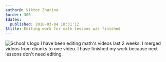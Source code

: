 ```yaml
---
author@: Viktor Zharina
$order: 300
$dates:
  published: 2018-03-04 10:31:12
$title: Editing work for math lessons was finished
---
```

<img src="https://rm-content.s3-accelerate.amazonaws.com/587cccdd54b5923c25005ee1/832831/upload-4a6a7240-cba2-11e7-b4f1-b757e3965c9d.jpg" alt="School's logo"> 
I have been editing math's videos last 2 weeks. I merged videos from chunks to one video.
I have finished my work because next lessons don't need editing.
